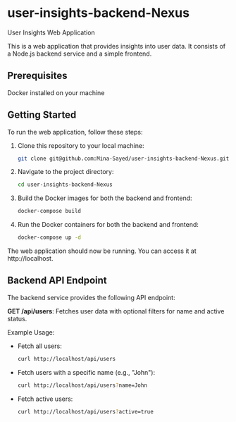 # user-insights-backend-Nexus

User Insights Web Application

This is a web application that provides insights into user data. It consists of a Node.js backend service and a simple frontend.

## Prerequisites

Docker installed on your machine

## Getting Started

To run the web application, follow these steps:

1. Clone this repository to your local machine:

    ```bash
    git clone git@github.com:Mina-Sayed/user-insights-backend-Nexus.git
    ```

2. Navigate to the project directory:

    ```bash
    cd user-insights-backend-Nexus
    ```

3. Build the Docker images for both the backend and frontend:

    ```bash
    docker-compose build
    ```

4. Run the Docker containers for both the backend and frontend:

    ```bash
    docker-compose up -d
    ```

The web application should now be running. You can access it at http://localhost.

## Backend API Endpoint

The backend service provides the following API endpoint:

**GET /api/users**: Fetches user data with optional filters for name and active status.

Example Usage:

- Fetch all users:

  ```bash
  curl http://localhost/api/users
  ```

- Fetch users with a specific name (e.g., "John"):

  ```bash
  curl http://localhost/api/users?name=John
  ```

- Fetch active users:

  ```bash
  curl http://localhost/api/users?active=true
  ```

